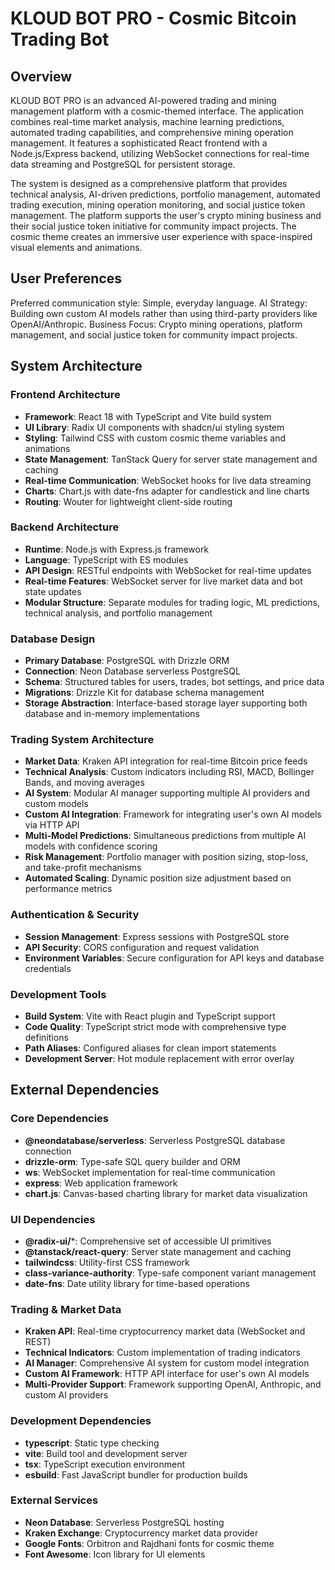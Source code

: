# KLOUD BOT PRO - Cosmic Bitcoin Trading Bot

## Overview

KLOUD BOT PRO is an advanced AI-powered trading and mining management platform with a cosmic-themed interface. The application combines real-time market analysis, machine learning predictions, automated trading capabilities, and comprehensive mining operation management. It features a sophisticated React frontend with a Node.js/Express backend, utilizing WebSocket connections for real-time data streaming and PostgreSQL for persistent storage.

The system is designed as a comprehensive platform that provides technical analysis, AI-driven predictions, portfolio management, automated trading execution, mining operation monitoring, and social justice token management. The platform supports the user's crypto mining business and their social justice token initiative for community impact projects. The cosmic theme creates an immersive user experience with space-inspired visual elements and animations.

## User Preferences

Preferred communication style: Simple, everyday language.
AI Strategy: Building own custom AI models rather than using third-party providers like OpenAI/Anthropic.
Business Focus: Crypto mining operations, platform management, and social justice token for community impact projects.

## System Architecture

### Frontend Architecture
- **Framework**: React 18 with TypeScript and Vite build system
- **UI Library**: Radix UI components with shadcn/ui styling system
- **Styling**: Tailwind CSS with custom cosmic theme variables and animations
- **State Management**: TanStack Query for server state management and caching
- **Real-time Communication**: WebSocket hooks for live data streaming
- **Charts**: Chart.js with date-fns adapter for candlestick and line charts
- **Routing**: Wouter for lightweight client-side routing

### Backend Architecture
- **Runtime**: Node.js with Express.js framework
- **Language**: TypeScript with ES modules
- **API Design**: RESTful endpoints with WebSocket for real-time updates
- **Real-time Features**: WebSocket server for live market data and bot state updates
- **Modular Structure**: Separate modules for trading logic, ML predictions, technical analysis, and portfolio management

### Database Design
- **Primary Database**: PostgreSQL with Drizzle ORM
- **Connection**: Neon Database serverless PostgreSQL
- **Schema**: Structured tables for users, trades, bot settings, and price data
- **Migrations**: Drizzle Kit for database schema management
- **Storage Abstraction**: Interface-based storage layer supporting both database and in-memory implementations

### Trading System Architecture
- **Market Data**: Kraken API integration for real-time Bitcoin price feeds
- **Technical Analysis**: Custom indicators including RSI, MACD, Bollinger Bands, and moving averages
- **AI System**: Modular AI manager supporting multiple AI providers and custom models
- **Custom AI Integration**: Framework for integrating user's own AI models via HTTP API
- **Multi-Model Predictions**: Simultaneous predictions from multiple AI models with confidence scoring
- **Risk Management**: Portfolio manager with position sizing, stop-loss, and take-profit mechanisms
- **Automated Scaling**: Dynamic position size adjustment based on performance metrics

### Authentication & Security
- **Session Management**: Express sessions with PostgreSQL store
- **API Security**: CORS configuration and request validation
- **Environment Variables**: Secure configuration for API keys and database credentials

### Development Tools
- **Build System**: Vite with React plugin and TypeScript support
- **Code Quality**: TypeScript strict mode with comprehensive type definitions
- **Path Aliases**: Configured aliases for clean import statements
- **Development Server**: Hot module replacement with error overlay

## External Dependencies

### Core Dependencies
- **@neondatabase/serverless**: Serverless PostgreSQL database connection
- **drizzle-orm**: Type-safe SQL query builder and ORM
- **ws**: WebSocket implementation for real-time communication
- **express**: Web application framework
- **chart.js**: Canvas-based charting library for market data visualization

### UI Dependencies
- **@radix-ui/***: Comprehensive set of accessible UI primitives
- **@tanstack/react-query**: Server state management and caching
- **tailwindcss**: Utility-first CSS framework
- **class-variance-authority**: Type-safe component variant management
- **date-fns**: Date utility library for time-based operations

### Trading & Market Data
- **Kraken API**: Real-time cryptocurrency market data (WebSocket and REST)
- **Technical Indicators**: Custom implementation of trading indicators
- **AI Manager**: Comprehensive AI system for custom model integration
- **Custom AI Framework**: HTTP API interface for user's own AI models
- **Multi-Provider Support**: Framework supporting OpenAI, Anthropic, and custom AI providers

### Development Dependencies
- **typescript**: Static type checking
- **vite**: Build tool and development server
- **tsx**: TypeScript execution environment
- **esbuild**: Fast JavaScript bundler for production builds

### External Services
- **Neon Database**: Serverless PostgreSQL hosting
- **Kraken Exchange**: Cryptocurrency market data provider
- **Google Fonts**: Orbitron and Rajdhani fonts for cosmic theme
- **Font Awesome**: Icon library for UI elements